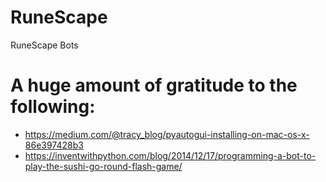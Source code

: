 # RuneScape
RuneScape Bots
# A huge amount of gratitude to the following:
* https://medium.com/@tracy_blog/pyautogui-installing-on-mac-os-x-86e397428b3
* https://inventwithpython.com/blog/2014/12/17/programming-a-bot-to-play-the-sushi-go-round-flash-game/
